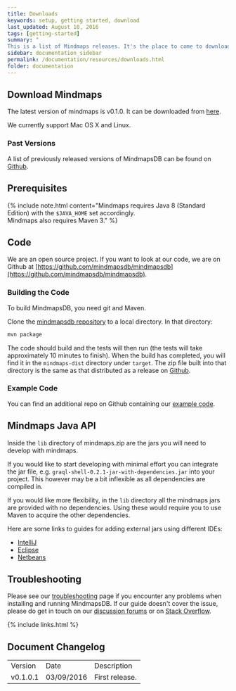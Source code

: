 ```yaml
---
title: Downloads
keywords: setup, getting started, download
last_updated: August 10, 2016
tags: [getting-started]
summary: "
This is a list of Mindmaps releases. It's the place to come to download the most recent versions of MindmapsDB."
sidebar: documentation_sidebar
permalink: /documentation/resources/downloads.html
folder: documentation
---
```



## Download Mindmaps

The latest version of mindmaps is v0.1.0.
It can be downloaded from [here](https://github.com/mindmapsdb/mindmapsdb/releases/download/v0.1.0-SNAPSHOT/mindmaps-dist-0.1.0-SNAPSHOT-dist.zip).

We currently support Mac OS X and Linux.

### Past Versions
A list of previously released versions of MindmapsDB can be found on [Github](https://github.com/mindmapsdb/mindmapsdb/releases).


## Prerequisites

{% include note.html content="Mindmaps requires Java 8 (Standard Edition) with the `$JAVA_HOME` set accordingly.   
Mindmaps also requires Maven 3." %}

## Code
We are an open source project. If you want to look at our code, we are on Github at [https://github.com/mindmapsdb/mindmapsdb](https://github.com/mindmapsdb/mindmapsdb). 

### Building the Code

To build MindmapsDB, you need git and Maven.

Clone the [mindmapsdb repository](https://github.com/mindmapsdb/mindmapsdb) to a local directory.  In that directory:

```bash
mvn package
```

The code should build and the tests will then run (the tests will take approximately 10 minutes to finish). When the build has completed, you will find it in the `mindmaps-dist` directory under `target`. The zip file built into that directory is the same as that distributed as a release on [Github](https://github.com/mindmapsdb/mindmapsdb/releases).

### Example Code
You can find an additional repo on Github containing our [example code](https://github.com/mindmapsdb/sample-projects).


## Mindmaps Java API

Inside the `lib` directory of mindmaps.zip are the jars you will need to
develop with mindmaps.

If you would like to start developing with minimal effort you can integrate the jar file, e.g.
`graql-shell-0.2.1-jar-with-dependencies.jar` into your project. This however
may be a bit inflexible as all dependencies are compiled in.

If you would like more flexibility, in the `lib` directory all the mindmaps
jars are provided with no dependencies. Using these would require you to use
Maven to acquire the other dependencies.

Here are some links to guides for adding external jars using different IDEs:

- [IntelliJ](https://www.jetbrains.com/help/idea/2016.1/configuring-module-dependencies-and-libraries.html)
- [Eclipse](http://www.tutorialspoint.com/eclipse/eclipse_java_build_path.htm)
- [Netbeans](http://oopbook.com/java-classpath-2/classpath-in-netbeans/)

## Troubleshooting
Please see our [troubleshooting](../troubleshooting/known-issues.html) page if you encounter any problems when installing and running MindmapsDB. If our guide doesn't cover the issue, please do get in touch on our [discussion forums](http://discuss.mindmaps.io) or on [Stack Overflow](http://www.stackoverflow.com).

{% include links.html %}

## Document Changelog  


<table>
    <tr>
        <td>Version</td>
        <td>Date</td>
        <td>Description</td>        
    </tr>
        <tr>
        <td>v0.1.0.1</td>
        <td>03/09/2016</td>
        <td>First release.</td>        
    </tr>

</table>